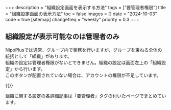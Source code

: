 +++
description = "組織設定画面を表示する方法"
tags = ["要管理者権限"]
title = "組織設定画面の表示方法"
toc = false
images = []
date = "2024-10-03"
code = true
[sitemap]
  changefreq = "weekly"
  priority = 0.3
+++

## 組織設定が表示可能なのは管理者のみ

NipoPlusでは通常、グループ内で業務を行いますが、グループを束ねる全体の統括として「組織」があります。  
組織の設定は管理者権限がないとできません。組織の設定は画面左上の「組織設定」から行います。  
このボタンが配置されていない場合は、アカウントの権限が不足しています。


{{<icatch filename="sosiki" msg="組織ボタンを押すと組織設定です" alice="ok">}}

組織に関する設定の各詳細記事は「要管理者」タグの付いたページでまとめています。